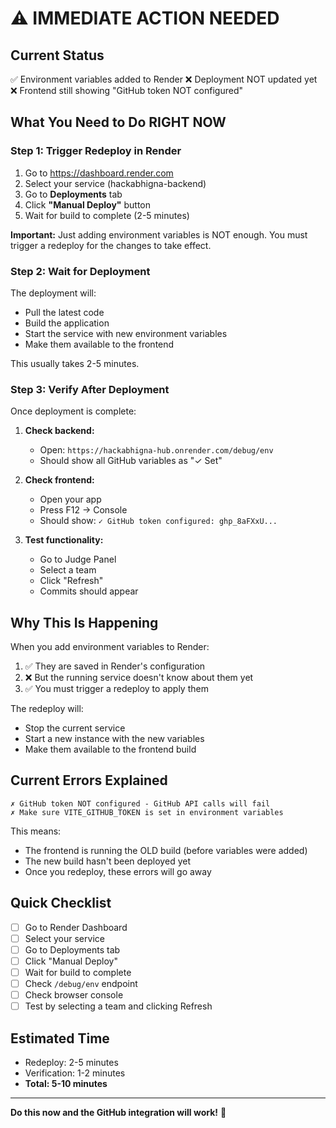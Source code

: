 # ⚠️ IMMEDIATE ACTION NEEDED

## Current Status
✅ Environment variables added to Render
❌ Deployment NOT updated yet
❌ Frontend still showing "GitHub token NOT configured"

## What You Need to Do RIGHT NOW

### Step 1: Trigger Redeploy in Render

1. Go to https://dashboard.render.com
2. Select your service (hackabhigna-backend)
3. Go to **Deployments** tab
4. Click **"Manual Deploy"** button
5. Wait for build to complete (2-5 minutes)

**Important:** Just adding environment variables is NOT enough. You must trigger a redeploy for the changes to take effect.

### Step 2: Wait for Deployment

The deployment will:
- Pull the latest code
- Build the application
- Start the service with new environment variables
- Make them available to the frontend

This usually takes 2-5 minutes.

### Step 3: Verify After Deployment

Once deployment is complete:

1. **Check backend:**
   - Open: `https://hackabhigna-hub.onrender.com/debug/env`
   - Should show all GitHub variables as "✓ Set"

2. **Check frontend:**
   - Open your app
   - Press F12 → Console
   - Should show: `✓ GitHub token configured: ghp_8aFXxU...`

3. **Test functionality:**
   - Go to Judge Panel
   - Select a team
   - Click "Refresh"
   - Commits should appear

## Why This Is Happening

When you add environment variables to Render:
1. ✅ They are saved in Render's configuration
2. ❌ But the running service doesn't know about them yet
3. ✅ You must trigger a redeploy to apply them

The redeploy will:
- Stop the current service
- Start a new instance with the new variables
- Make them available to the frontend build

## Current Errors Explained

```
✗ GitHub token NOT configured - GitHub API calls will fail
✗ Make sure VITE_GITHUB_TOKEN is set in environment variables
```

This means:
- The frontend is running the OLD build (before variables were added)
- The new build hasn't been deployed yet
- Once you redeploy, these errors will go away

## Quick Checklist

- [ ] Go to Render Dashboard
- [ ] Select your service
- [ ] Go to Deployments tab
- [ ] Click "Manual Deploy"
- [ ] Wait for build to complete
- [ ] Check `/debug/env` endpoint
- [ ] Check browser console
- [ ] Test by selecting a team and clicking Refresh

## Estimated Time

- Redeploy: 2-5 minutes
- Verification: 1-2 minutes
- **Total: 5-10 minutes**

---

**Do this now and the GitHub integration will work!** 🚀

